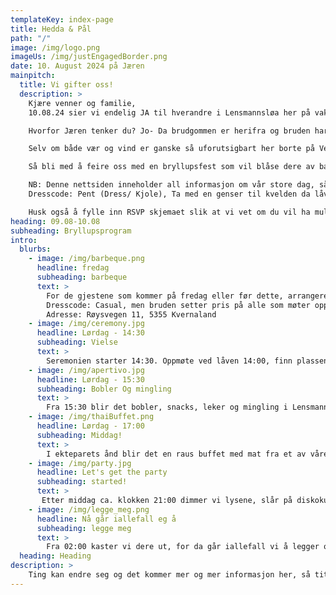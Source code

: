 ```yaml
---
templateKey: index-page
title: Hedda & Pål
path: "/"
image: /img/logo.png
imageUs: /img/justEngagedBorder.png
date: 10. August 2024 på Jæren
mainpitch:
  title: Vi gifter oss!
  description: >
    Kjære venner og familie,
    10.08.24 sier vi endelig JA til hverandre i Lensmannsløa her på vakre, vindfulle Jæren.

    Hvorfor Jæren tenker du? Jo- Da brudgommen er herifra og bruden har forelsket seg både i han og det nydelige landskapet (og ikke minst råvarene som finnes her) ble denne plassen et naturlig valg for oss når vi skulle finne en plass å feire kjærligheten.

    Selv om både vær og vind er ganske så uforutsigbart her borte på Vestlandet, kan vi likevel forutsi at dette vil bli en uforglemmelig dag, og vi håper dere vil dele den med oss.

    Så bli med å feire oss med en bryllupsfest som vil blåse dere av banen- muligens bokstavelig talt!

    NB: Denne nettsiden inneholder all informasjon om vår store dag, så les i vei!
    Dresscode: Pent (Dress/ Kjole), Ta med en genser til kvelden da låven ikke er godt isolert. 

    Husk også å fylle inn RSVP skjemaet slik at vi vet om du vil ha muligheten til å komme.
heading: 09.08-10.08
subheading: Bryllupsprogram
intro:
  blurbs:
    - image: /img/barbeque.png
      headline: fredag
      subheading: barbeque
      text: >
        For de gjestene som kommer på fredag eller før dette, arrangerer vi en liten meet-up i hagen til brudgommens foreldre. Svigerfar fyrer opp grillen, og så mingler vi litt utover ettermiddagen!
        Dresscode: Casual, men bruden setter pris på alle som møter opp i grilldress.
        Adresse: Røysvegen 11, 5355 Kvernaland
    - image: /img/ceremony.jpg
      headline: Lørdag - 14:30
      subheading: Vielse
      text: >
        Seremonien starter 14:30. Oppmøte ved låven 14:00, finn plassene deres i første etg.1 i Lensmannsløa. 
    - image: /img/apertivo.jpg
      headline: Lørdag - 15:30
      subheading: Bobler Og mingling
      text: >
        Fra 15:30 blir det bobler, snacks, leker og mingling i Lensmannshagen
    - image: /img/thaiBuffet.png
      headline: Lørdag - 17:00
      subheading: Middag!
      text: >
        I ekteparets ånd blir det en raus buffet med mat fra et av våre favorittkjøkken!     
    - image: /img/party.jpg
      headline: Let's get the party
      subheading: started!
      text: >
       Etter middag ca. klokken 21:00 dimmer vi lysene, slår på diskokula og vrikker på dansefoten, håper dere blir med! 
    - image: /img/legge_meg.png
      headline: Nå går iallefall eg å
      subheading: legge meg
      text: >
        Fra 02:00 kaster vi dere ut, for da går iallefall vi å legger oss, akkurat som Tønes (de som vet de vet)
  heading: Heading
description: >
    Ting kan endre seg og det kommer mer og mer informasjon her, så titt inn av og til for å få med deg endringene som kommer
---
```

